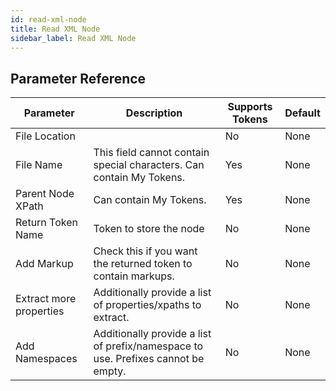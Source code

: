 ```yaml
---
id: read-xml-node
title: Read XML Node
sidebar_label: Read XML Node
---
```





## Parameter Reference
| Parameter | Description | Supports Tokens | Default |
| -- | -- | -- | -- |
| File Location |  | No | None |
| File Name | This field cannot contain special characters. Can contain My Tokens. | Yes | None |
| Parent Node XPath | Can contain My Tokens. | Yes | None |
| Return Token Name | Token to store the node | No | None |
| Add Markup | Check this if you want the returned token to contain markups. | No | None |
| Extract more properties | Additionally provide a list of properties/xpaths to extract. | No | None |
| Add Namespaces | Additionally provide a list of prefix/namespace to use. Prefixes cannot be empty. | No | None |
